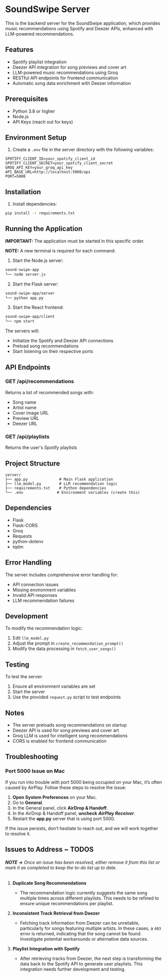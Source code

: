 # SoundSwipe Server 

This is the backend server for the SoundSwipe application, which provides music recommendations using Spotify and Deezer APIs, enhanced with LLM-powered recommendations.

## Features

- Spotify playlist integration
- Deezer API integration for song previews and cover art
- LLM-powered music recommendations using Groq
- RESTful API endpoints for frontend communication
- Automatic song data enrichment with Deezer information

## Prerequisites

- Python 3.8 or higher
- Node.js
- API Keys (reach out for keys)

## Environment Setup

1. Create a `.env` file in the server directory with the following variables:
```env
SPOTIFY_CLIENT_ID=your_spotify_client_id
SPOTIFY_CLIENT_SECRET=your_spotify_client_secret
GROQ_API_KEY=your_groq_api_key
API_BASE_URL=http://localhost:5000/api
PORT=5000
```

## Installation

1. Install dependencies:
```bash
pip install -r requirements.txt
```

## Running the Application

**IMPORTANT:** The application must be started in this specific order.

**NOTE:** A new terminal is required for each command.

1. Start the Node.js server:
```bash
sound-swipe-app
└── node server.js
```

2. Start the Flask server:
```bash
sound-swipe-app/server
└── python app.py
```

3. Start the React frontend:
```bash
sound-swipe-app/client
└── npm start
```

The servers will:
- Initialize the Spotify and Deezer API connections
- Preload song recommendations
- Start listening on their respective ports

## API Endpoints

### GET /api/recommendations
Returns a list of recommended songs with:
- Song name
- Artist name
- Cover image URL
- Preview URL
- Deezer URL

### GET /api/playlists
Returns the user's Spotify playlists

## Project Structure

```
server/
├── app.py              # Main Flask application
├── llm_model.py        # LLM recommendation logic
├── requirements.txt    # Python dependencies
└── .env               # Environment variables (create this)
```

## Dependencies

- Flask
- Flask-CORS
- Groq
- Requests
- python-dotenv
- tqdm

## Error Handling

The server includes comprehensive error handling for:
- API connection issues
- Missing environment variables
- Invalid API responses
- LLM recommendation failures

## Development

To modify the recommendation logic:
1. Edit `llm_model.py`
2. Adjust the prompt in `create_recommendation_prompt()`
3. Modify the data processing in `fetch_user_songs()`

## Testing

To test the server:
1. Ensure all environment variables are set
2. Start the server
3. Use the provided `request.py` script to test endpoints

## Notes

- The server preloads song recommendations on startup
- Deezer API is used for song previews and cover art
- Groq LLM is used for intelligent song recommendations
- CORS is enabled for frontend communication 

## Troubleshooting

### Port 5000 Issue on Mac

If you run into trouble with port 5000 being occupied on your Mac, it’s often caused by AirPlay. Follow these steps to resolve the issue:

1. **Open System Preferences** on your Mac.
2. Go to **General**.
3. In the General panel, click **AirDrop & Handoff**. 
4. In the AirDrop & Handoff panel, **uncheck** ***AirPlay Receiver***.
4. Restart the **app.py** server that is using port 5000.

If the issue persists, don’t hesitate to reach out, and we will work together to resolve it.

## Issues to Address ~ TODOS
###### ***NOTE ->** Once an issue has been resolved, either remove it from this list or mark it as completed to keep the to-do list up to date.*

1. **Duplicate Song Recommendations**

   - The recommendation logic currently suggests the same song multiple times across different playlists. This needs to be refined to ensure unique recommendations per playlist.

2. **Inconsistent Track Retrieval from Deezer**

   - Fetching track information from Deezer can be unreliable, particularly for songs featuring multiple artists. In these cases, a `403` error is returned, indicating that the song cannot be found. Investigate potential workarounds or alternative data sources.

3. **Playlist Integration with Spotify**
   - After retrieving tracks from Deezer, the next step is transforming the data back to the Spotify API to generate user playlists. This integration needs further development and testing.

